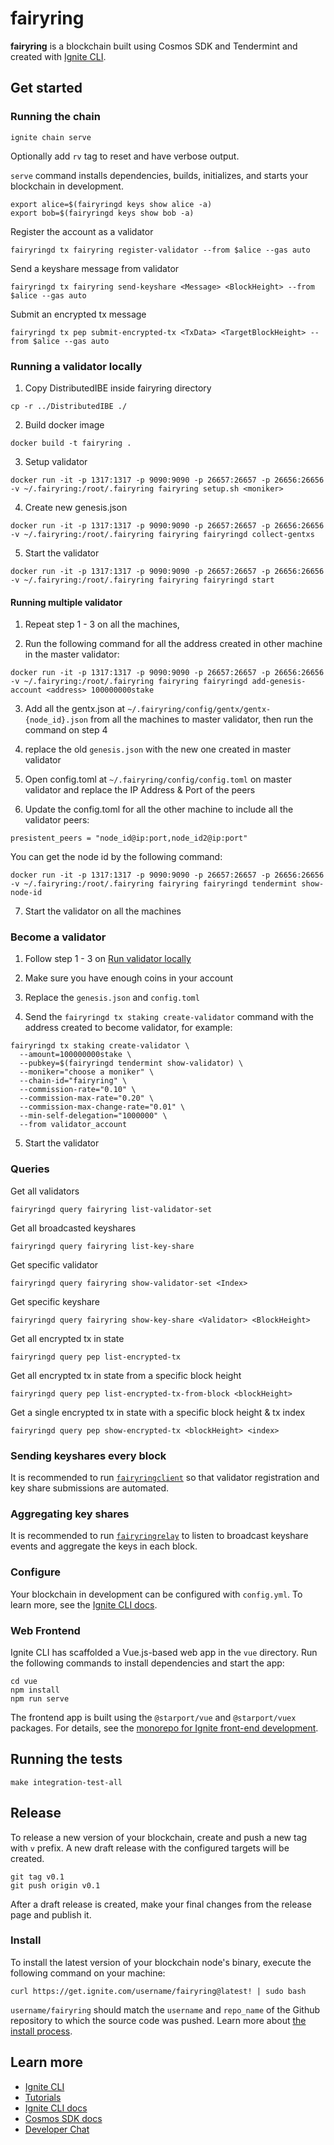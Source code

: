 # fairyring

**fairyring** is a blockchain built using Cosmos SDK and Tendermint and created with [Ignite CLI](https://ignite.com/cli).

## Get started

### Running the chain

```
ignite chain serve
```

Optionally add `rv` tag to reset and have verbose output.

`serve` command installs dependencies, builds, initializes, and starts your blockchain in development.

```
export alice=$(fairyringd keys show alice -a)
export bob=$(fairyringd keys show bob -a)
```

Register the account as a validator

```
fairyringd tx fairyring register-validator --from $alice --gas auto
```

Send a keyshare message from validator

```
fairyringd tx fairyring send-keyshare <Message> <BlockHeight> --from $alice --gas auto
```

Submit an encrypted tx message

```
fairyringd tx pep submit-encrypted-tx <TxData> <TargetBlockHeight> --from $alice --gas auto
```

### Running a validator locally

1. Copy DistributedIBE inside fairyring directory

```
cp -r ../DistributedIBE ./
```

2. Build docker image

```
docker build -t fairyring .
```

3. Setup validator

```
docker run -it -p 1317:1317 -p 9090:9090 -p 26657:26657 -p 26656:26656 -v ~/.fairyring:/root/.fairyring fairyring setup.sh <moniker>
```

4. Create new genesis.json

```
docker run -it -p 1317:1317 -p 9090:9090 -p 26657:26657 -p 26656:26656 -v ~/.fairyring:/root/.fairyring fairyring fairyringd collect-gentxs
```

5. Start the validator

```
docker run -it -p 1317:1317 -p 9090:9090 -p 26657:26657 -p 26656:26656 -v ~/.fairyring:/root/.fairyring fairyring fairyringd start
```

#### Running multiple validator

1. Repeat step 1 - 3 on all the machines,

2. Run the following command for all the address created in other machine in the master validator:

```
docker run -it -p 1317:1317 -p 9090:9090 -p 26657:26657 -p 26656:26656 -v ~/.fairyring:/root/.fairyring fairyring fairyringd add-genesis-account <address> 100000000stake
```

3. Add all the gentx.json at `~/.fairyring/config/gentx/gentx-{node_id}.json` from all the machines to master validator, then run the command on step 4

4. replace the old `genesis.json` with the new one created in master validator

5. Open config.toml at `~/.fairyring/config/config.toml` on master validator and replace the IP Address & Port of the peers

6. Update the config.toml for all the other machine to include all the validator peers:

```
presistent_peers = "node_id@ip:port,node_id2@ip:port"
```

You can get the node id by the following command:

```
docker run -it -p 1317:1317 -p 9090:9090 -p 26657:26657 -p 26656:26656 -v ~/.fairyring:/root/.fairyring fairyring fairyringd tendermint show-node-id
```

7. Start the validator on all the machines

### Become a validator

1. Follow step 1 - 3 on [Run validator locally](#Running-a-validator-locally)

2. Make sure you have enough coins in your account

3. Replace the `genesis.json` and `config.toml`

4. Send the `fairyringd tx staking create-validator` command with the address created to become validator, for example:

```
fairyringd tx staking create-validator \
  --amount=100000000stake \
  --pubkey=$(fairyringd tendermint show-validator) \
  --moniker="choose a moniker" \
  --chain-id="fairyring" \
  --commission-rate="0.10" \
  --commission-max-rate="0.20" \
  --commission-max-change-rate="0.01" \
  --min-self-delegation="1000000" \
  --from validator_account
```

5. Start the validator

### Queries

Get all validators

```
fairyringd query fairyring list-validator-set
```

Get all broadcasted keyshares

```
fairyringd query fairyring list-key-share
```

Get specific validator

```
fairyringd query fairyring show-validator-set <Index>
```

Get specific keyshare

```
fairyringd query fairyring show-key-share <Validator> <BlockHeight>
```

Get all encrypted tx in state

```
fairyringd query pep list-encrypted-tx
```

Get all encrypted tx in state from a specific block height

```
fairyringd query pep list-encrypted-tx-from-block <blockHeight>
```

Get a single encrypted tx in state with a specific block height & tx index

```
fairyringd query pep show-encrypted-tx <blockHeight> <index>
```

### Sending keyshares every block

It is recommended to run [`fairyringclient`](https://github.com/FairBlock/fairyringclient) so that validator registration and key share submissions are automated.

### Aggregating key shares

It is recommended to run [`fairyringrelay`](https://github.com/FairBlock/fairyringrelay) to listen to broadcast keyshare events and aggregate the keys in each block.

### Configure

Your blockchain in development can be configured with `config.yml`. To learn more, see the [Ignite CLI docs](https://docs.ignite.com).

### Web Frontend

Ignite CLI has scaffolded a Vue.js-based web app in the `vue` directory. Run the following commands to install dependencies and start the app:

```
cd vue
npm install
npm run serve
```

The frontend app is built using the `@starport/vue` and `@starport/vuex` packages. For details, see the [monorepo for Ignite front-end development](https://github.com/ignite/web).

## Running the tests

```
make integration-test-all
```

## Release

To release a new version of your blockchain, create and push a new tag with `v` prefix. A new draft release with the configured targets will be created.

```
git tag v0.1
git push origin v0.1
```

After a draft release is created, make your final changes from the release page and publish it.

### Install

To install the latest version of your blockchain node's binary, execute the following command on your machine:

```
curl https://get.ignite.com/username/fairyring@latest! | sudo bash
```

`username/fairyring` should match the `username` and `repo_name` of the Github repository to which the source code was pushed. Learn more about [the install process](https://github.com/allinbits/starport-installer).

## Learn more

- [Ignite CLI](https://ignite.com/cli)
- [Tutorials](https://docs.ignite.com/guide)
- [Ignite CLI docs](https://docs.ignite.com)
- [Cosmos SDK docs](https://docs.cosmos.network)
- [Developer Chat](https://discord.gg/ignite)
